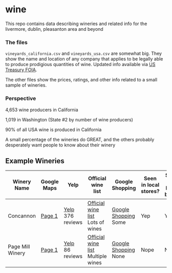 # wine

This repo contains data describing wineries and related info for the livermore, dublin, pleasanton area and beyond

### The files

```vineyards_california.csv``` and ```vineyards_usa.csv``` are somewhat big. They show the name and location of any company that applies to be legally able to produce prodigious quantities of wine. Updated info available via [US Treasury FOIA](https://www.ttb.gov/foia/frl.shtml).

The other files show the prices, ratings, and other info related to a small sample of wineries.

### Perspective

4,653 wine producers in California

1,019 in Washington (State #2 by number of wine producers)

90% of all USA wine is produced in California

A small percentage of the wineries do GREAT, and the others probably desperately want people to know about their winery

## Example Wineries

| Winery Name | Google Maps | Yelp | Official wine list | Google Shopping | Seen in local stores? | Seen in local bars? |
| --- | --- | --- | --- | --- | --- | --- |
| Concannon |  [Page 1](https://www.google.com/maps/?q=Livermore+wineries) |  [Yelp](https://www.yelp.com/biz/concannon-vineyard-livermore)<br>376 reviews |  [Official wine list](http://shop.concannonvineyard.com/index.cfm?method=storeproducts.showlist)<br>Lots of wines |  [Google Shopping](https://www.google.com/webhp#tbm=shop&q=concannon+wine)<br>Some | Yep | Yep |
| Page Mill Winery | [Page 1](https://www.google.com/maps/?q=Livermore+wineries) | [Yelp](https://www.yelp.com/biz/page-mill-winery-livermore)<br>86 reviews | [Official wine list](https://pagemillwinery.com/wine/)<br>Multiple wines | [Google Shopping](https://www.google.com/webhp#tbm=shop&q=Page+Mill+Wine)<br>None | Nope | Nope |
